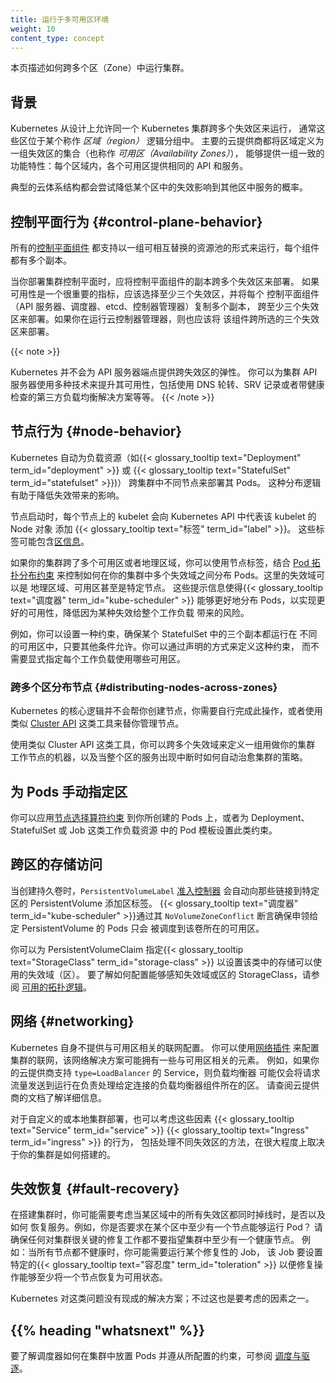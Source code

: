 ```yaml
---
title: 运行于多可用区环境
weight: 10
content_type: concept
---
```

<!--
reviewers:
- jlowdermilk
- justinsb
- quinton-hoole
title: Running in multiple zones
weight: 10
content_type: concept
-->

<!-- overview -->

<!--
This page describes running a cluster across multiple zones.
-->
本页描述如何跨多个区（Zone）中运行集群。

<!-- body -->

<!--
## Background

Kubernetes is designed so that a single Kubernetes cluster can run
across multiple failure zones, typically where these zones fit within
a logical grouping called a _region_. Major cloud providers define a region
as a set of failure zones (also called _availability zones_) that provide
a consistent set of features: within a region, each zone offers the same
APIs and services.

Typical cloud architectures aim to minimize the chance that a failure in
one zone also impairs services in another zone.
-->
## 背景

Kubernetes 从设计上允许同一个 Kubernetes 集群跨多个失效区来运行，
通常这些区位于某个称作 _区域（region）_ 逻辑分组中。
主要的云提供商都将区域定义为一组失效区的集合（也称作 _可用区（Availability Zones）_），
能够提供一组一致的功能特性：每个区域内，各个可用区提供相同的 API 和服务。

典型的云体系结构都会尝试降低某个区中的失效影响到其他区中服务的概率。

<!--
## Control plane behavior

All [control plane components](/docs/concepts/overview/components/#control-plane-components)
support running as a pool of interchangeable resources, replicated per
component.
-->
## 控制平面行为   {#control-plane-behavior}

所有的[控制平面组件](/zh-cn/docs/concepts/overview/components/#control-plane-components)
都支持以一组可相互替换的资源池的形式来运行，每个组件都有多个副本。

<!--
When you deploy a cluster control plane, place replicas of
control plane components across multiple failure zones. If availability is
an important concern, select at least three failure zones and replicate
each individual control plane component (API server, scheduler, etcd,
cluster controller manager) across at least three failure zones.
If you are running a cloud controller manager then you should
also replicate this across all the failure zones you selected.
-->
当你部署集群控制平面时，应将控制平面组件的副本跨多个失效区来部署。
如果可用性是一个很重要的指标，应该选择至少三个失效区，并将每个
控制平面组件（API 服务器、调度器、etcd、控制器管理器）复制多个副本，
跨至少三个失效区来部署。如果你在运行云控制器管理器，则也应该将
该组件跨所选的三个失效区来部署。

{{< note >}}
<!--
Kubernetes does not provide cross-zone resilience for the API server
endpoints. You can use various techniques to improve availability for
the cluster API server, including DNS round-robin, SRV records, or
a third-party load balancing solution with health checking.
-->
Kubernetes 并不会为 API 服务器端点提供跨失效区的弹性。
你可以为集群 API 服务器使用多种技术来提升其可用性，包括使用
DNS 轮转、SRV 记录或者带健康检查的第三方负载均衡解决方案等等。
{{< /note >}}

<!--
## Node behavior

Kubernetes automatically spreads the Pods for
workload resources (such as {{< glossary_tooltip text="Deployment" term_id="deployment" >}}
or {{< glossary_tooltip text="StatefulSet" term_id="statefulset" >}})
across different nodes in a cluster. This spreading helps
reduce the impact of failures.
-->
## 节点行为   {#node-behavior}

Kubernetes 自动为负载资源（如{{< glossary_tooltip text="Deployment" term_id="deployment" >}}
或 {{< glossary_tooltip text="StatefulSet" term_id="statefulset" >}})）
跨集群中不同节点来部署其 Pods。
这种分布逻辑有助于降低失效带来的影响。

<!--
When nodes start up, the kubelet on each node automatically adds
{{< glossary_tooltip text="labels" term_id="label" >}} to the Node object
that represents that specific kubelet in the Kubernetes API.
These labels can include
[zone information](/docs/reference/labels-annotations-taints/#topologykubernetesiozone).
-->
节点启动时，每个节点上的 kubelet 会向 Kubernetes API 中代表该 kubelet 的 Node 对象
添加 {{< glossary_tooltip text="标签" term_id="label" >}}。
这些标签可能包含[区信息](/zh-cn/docs/reference/labels-annotations-taints/#topologykubernetesiozone)。

<!--
If your cluster spans multiple zones or regions, you can use node labels
in conjunction with
[Pod topology spread constraints](/docs/concepts/scheduling-eviction/topology-spread-constraints/)
to control how Pods are spread across your cluster among fault domains:
regions, zones, and even specific nodes.
These hints enable the
{{< glossary_tooltip text="scheduler" term_id="kube-scheduler" >}} to place
Pods for better expected availability, reducing the risk that a correlated
failure affects your whole workload.
-->
如果你的集群跨了多个可用区或者地理区域，你可以使用节点标签，结合
[Pod 拓扑分布约束](/zh-cn/docs/concepts/scheduling-eviction/topology-spread-constraints/)
来控制如何在你的集群中多个失效域之间分布 Pods。这里的失效域可以是
地理区域、可用区甚至是特定节点。
这些提示信息使得{{< glossary_tooltip text="调度器" term_id="kube-scheduler" >}}
能够更好地分布 Pods，以实现更好的可用性，降低因为某种失效给整个工作负载
带来的风险。

<!--
For example, you can set a constraint to make sure that the
3 replicas of a StatefulSet are all running in different zones to each
other, whenever that is feasible. You can define this declaratively
without explicitly defining which availability zones are in use for
each workload.
-->
例如，你可以设置一种约束，确保某个 StatefulSet 中的三个副本都运行在
不同的可用区中，只要其他条件允许。你可以通过声明的方式来定义这种约束，
而不需要显式指定每个工作负载使用哪些可用区。

<!--
### Distributing nodes across zones

Kubernetes' core does not create nodes for you; you need to do that yourself,
or use a tool such as the [Cluster API](https://cluster-api.sigs.k8s.io/) to
manage nodes on your behalf.

Using tools such as the Cluster API you can define sets of machines to run as
worker nodes for your cluster across multiple failure domains, and rules to
automatically heal the cluster in case of whole-zone service disruption.
-->
### 跨多个区分布节点 {#distributing-nodes-across-zones}

Kubernetes 的核心逻辑并不会帮你创建节点，你需要自行完成此操作，或者使用
类似 [Cluster API](https://cluster-api.sigs.k8s.io/) 这类工具来替你管理节点。

<!--
Using tools such as the Cluster API you can define sets of machines to run as
worker nodes for your cluster across multiple failure domains, and rules to
automatically heal the cluster in case of whole-zone service disruption.
-->
使用类似 Cluster API 这类工具，你可以跨多个失效域来定义一组用做你的集群
工作节点的机器，以及当整个区的服务出现中断时如何自动治愈集群的策略。

<!--
## Manual zone assignment for Pods

You can apply [node selector constraints](/docs/concepts/scheduling-eviction/assign-pod-node/#nodeselector)
to Pods that you create, as well as to Pod templates in workload resources
such as Deployment, StatefulSet, or Job.
-->
## 为 Pods 手动指定区

<!--
You can apply [node selector constraints](/docs/concepts/scheduling-eviction/assign-pod-node/#nodeselector)
to Pods that you create, as well as to Pod templates in workload resources
such as Deployment, StatefulSet, or Job.
-->
你可以应用[节点选择算符约束](/zh-cn/docs/concepts/scheduling-eviction/assign-pod-node/#nodeselector)
到你所创建的 Pods 上，或者为 Deployment、StatefulSet 或 Job 这类工作负载资源
中的 Pod 模板设置此类约束。

<!--
## Storage access for zones

When persistent volumes are created, the `PersistentVolumeLabel`
[admission controller](/docs/reference/access-authn-authz/admission-controllers/)
automatically adds zone labels to any PersistentVolumes that are linked to a specific
zone. The {{< glossary_tooltip text="scheduler" term_id="kube-scheduler" >}} then ensures,
through its `NoVolumeZoneConflict` predicate, that pods which claim a given PersistentVolume
are only placed into the same zone as that volume.
-->
## 跨区的存储访问

当创建持久卷时，`PersistentVolumeLabel` 
[准入控制器](/zh-cn/docs/reference/access-authn-authz/admission-controllers/)
会自动向那些链接到特定区的 PersistentVolume 添加区标签。
{{< glossary_tooltip text="调度器" term_id="kube-scheduler" >}}通过其
`NoVolumeZoneConflict` 断言确保申领给定 PersistentVolume 的 Pods 只会
被调度到该卷所在的可用区。

<!--
You can specify a {{< glossary_tooltip text="StorageClass" term_id="storage-class" >}}
for PersistentVolumeClaims that specifies the failure domains (zones) that the
storage in that class may use.
To learn about configuring a StorageClass that is aware of failure domains or zones,
see [Allowed topologies](/docs/concepts/storage/storage-classes/#allowed-topologies).
-->
你可以为 PersistentVolumeClaim 指定{{< glossary_tooltip text="StorageClass" term_id="storage-class" >}}
以设置该类中的存储可以使用的失效域（区）。
要了解如何配置能够感知失效域或区的 StorageClass，请参阅
[可用的拓扑逻辑](/zh-cn/docs/concepts/storage/storage-classes/#allowed-topologies)。

<!--
## Networking

By itself, Kubernetes does not include zone-aware networking. You can use a
[network plugin](/docs/concepts/extend-kubernetes/compute-storage-net/network-plugins/)
to configure cluster networking, and that network solution might have zone-specific
elements. For example, if your cloud provider supports Services with
`type=LoadBalancer`, the load balancer might only send traffic to Pods running in the
same zone as the load balancer element processing a given connection.
Check your cloud provider's documentation for details.
-->
## 网络  {#networking}

Kubernetes 自身不提供与可用区相关的联网配置。
你可以使用[网络插件](/zh-cn/docs/concepts/extend-kubernetes/compute-storage-net/network-plugins/)
来配置集群的联网，该网络解决方案可能拥有一些与可用区相关的元素。
例如，如果你的云提供商支持 `type=LoadBalancer` 的 Service，则负载均衡器
可能仅会将请求流量发送到运行在负责处理给定连接的负载均衡器组件所在的区。
请查阅云提供商的文档了解详细信息。

<!--
For custom or on-premises deployments, similar considerations apply.
{{< glossary_tooltip text="Service" term_id="service" >}} and
{{< glossary_tooltip text="Ingress" term_id="ingress" >}} behavior, including handling
of different failure zones, does vary depending on exactly how your cluster is set up.
-->
对于自定义的或本地集群部署，也可以考虑这些因素
{{< glossary_tooltip text="Service" term_id="service" >}} 
{{< glossary_tooltip text="Ingress" term_id="ingress" >}} 的行为，
包括处理不同失效区的方法，在很大程度上取决于你的集群是如何搭建的。

<!--
## Fault recovery

When you set up your cluster, you might also need to consider whether and how
your setup can restore service if all the failure zones in a region go
off-line at the same time. For example, do you rely on there being at least
one node able to run Pods in a zone?  
Make sure that any cluster-critical repair work does not rely
on there being at least one healthy node in your cluster. For example: if all nodes
are unhealthy, you might need to run a repair Job with a special
{{< glossary_tooltip text="toleration" term_id="toleration" >}} so that the repair
can complete enough to bring at least one node into service.

Kubernetes doesn't come with an answer for this challenge; however, it's
something to consider.
-->
## 失效恢复    {#fault-recovery}

在搭建集群时，你可能需要考虑当某区域中的所有失效区都同时掉线时，是否以及如何
恢复服务。例如，你是否要求在某个区中至少有一个节点能够运行 Pod？
请确保任何对集群很关键的修复工作都不要指望集群中至少有一个健康节点。
例如：当所有节点都不健康时，你可能需要运行某个修复性的 Job，
该 Job 要设置特定的{{< glossary_tooltip text="容忍度" term_id="toleration" >}}
以便修复操作能够至少将一个节点恢复为可用状态。

Kubernetes 对这类问题没有现成的解决方案；不过这也是要考虑的因素之一。

## {{% heading "whatsnext" %}}

<!--
To learn how the scheduler places Pods in a cluster, honoring the configured constraints,
visit [Scheduling and Eviction](/docs/concepts/scheduling-eviction/).
-->
要了解调度器如何在集群中放置 Pods 并遵从所配置的约束，可参阅
[调度与驱逐](/zh-cn/docs/concepts/scheduling-eviction/)。

